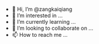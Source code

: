 - 👋 Hi, I’m @zangkaiqiang
- 👀 I’m interested in ...
- 🌱 I’m currently learning ...
- 💞️ I’m looking to collaborate on ...
- 📫 How to reach me ...

<!---
zangkaiqiang/zangkaiqiang is a ✨ special ✨ repository because its `README.md` (this file) appears on your GitHub profile.
You can click the Preview link to take a look at your changes.
--->
